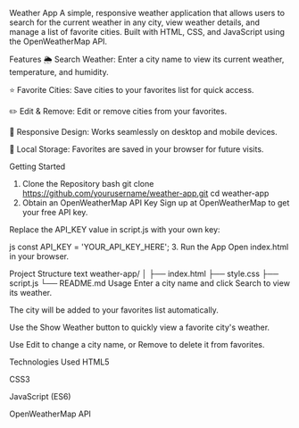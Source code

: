 Weather App
A simple, responsive weather application that allows users to search for the current weather in any city, view weather details, and manage a list of favorite cities. Built with HTML, CSS, and JavaScript using the OpenWeatherMap API.

Features
🌦️ Search Weather: Enter a city name to view its current weather, temperature, and humidity.

⭐ Favorite Cities: Save cities to your favorites list for quick access.

✏️ Edit & Remove: Edit or remove cities from your favorites.

📱 Responsive Design: Works seamlessly on desktop and mobile devices.

💾 Local Storage: Favorites are saved in your browser for future visits.

Getting Started
1. Clone the Repository
bash
git clone https://github.com/yourusername/weather-app.git
cd weather-app
2. Obtain an OpenWeatherMap API Key
Sign up at OpenWeatherMap to get your free API key.

Replace the API_KEY value in script.js with your own key:

js
const API_KEY = 'YOUR_API_KEY_HERE';
3. Run the App
Open index.html in your browser.

Project Structure
text
weather-app/
│
├── index.html
├── style.css
├── script.js
└── README.md
Usage
Enter a city name and click Search to view its weather.

The city will be added to your favorites list automatically.

Use the Show Weather button to quickly view a favorite city's weather.

Use Edit to change a city name, or Remove to delete it from favorites.

Technologies Used
HTML5

CSS3

JavaScript (ES6)

OpenWeatherMap API
